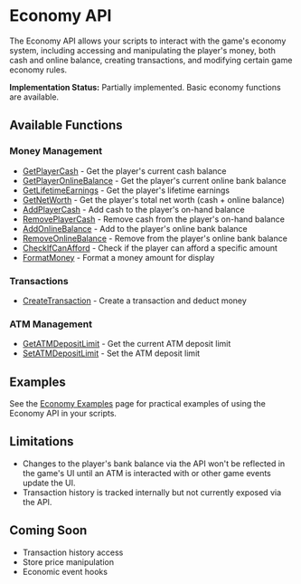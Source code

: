 # Economy API

The Economy API allows your scripts to interact with the game's economy system, including accessing and manipulating the player's money, both cash and online balance, creating transactions, and modifying certain game economy rules.

<div class="custom-block warning">
  <p><strong>Implementation Status:</strong> Partially implemented. Basic economy functions are available.</p>
</div>

## Available Functions

### Money Management
- [GetPlayerCash](./money.md#getplayercash) - Get the player's current cash balance
- [GetPlayerOnlineBalance](./money.md#getplayeronlinebalance) - Get the player's current online bank balance
- [GetLifetimeEarnings](./money.md#getlifetimeearnings) - Get the player's lifetime earnings
- [GetNetWorth](./money.md#getnetworth) - Get the player's total net worth (cash + online balance)
- [AddPlayerCash](./money.md#addplayercash) - Add cash to the player's on-hand balance
- [RemovePlayerCash](./money.md#removeplayercash) - Remove cash from the player's on-hand balance
- [AddOnlineBalance](./money.md#addonlinebalance) - Add to the player's online bank balance
- [RemoveOnlineBalance](./money.md#removeonlinebalance) - Remove from the player's online bank balance
- [CheckIfCanAfford](./money.md#checkifcanafford) - Check if the player can afford a specific amount
- [FormatMoney](./money.md#formatmoney) - Format a money amount for display

### Transactions
- [CreateTransaction](./transactions.md#createtransaction) - Create a transaction and deduct money

### ATM Management
- [GetATMDepositLimit](./atm.md#getatmdeposit) - Get the current ATM deposit limit
- [SetATMDepositLimit](./atm.md#setatmdeposit) - Set the ATM deposit limit

## Examples

See the [Economy Examples](../../examples/economy.md) page for practical examples of using the Economy API in your scripts.

## Limitations

- Changes to the player's bank balance via the API won't be reflected in the game's UI until an ATM is interacted with or other game events update the UI.
- Transaction history is tracked internally but not currently exposed via the API.

## Coming Soon

- Transaction history access
- Store price manipulation
- Economic event hooks 